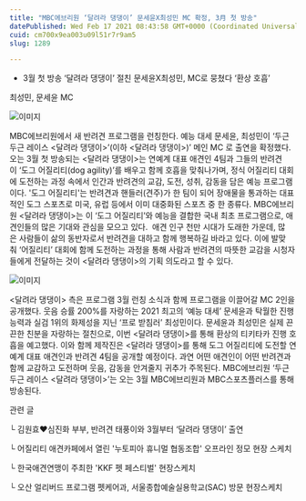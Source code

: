 ```yaml
---
title: "MBC에브리원 ‘달려라 댕댕이’ 문세윤X최성민 MC 확정, 3月 첫 방송"
datePublished: Wed Feb 17 2021 08:43:58 GMT+0000 (Coordinated Universal Time)
cuid: cm700x9ea003u09l51r7r9am5
slug: 1289

---
```



- 3월 첫 방송 ‘달려라 댕댕이’ 절친 문세윤X최성민, MC로 뭉쳤다 ‘환상 호흡’

최성민, 문세윤 MC

![이미지](https://cdn.hashnode.com/res/hashnode/image/upload/v1739250634222/16ea9df7-ce10-4801-8988-e69c1d04181f.jpeg)

MBC에브리원에서 새 반려견 프로그램을 런칭한다. 예능 대세 문세윤, 최성민이 ‘두근두근 레이스 <달려라 댕댕이>’(이하 <달려라 댕댕이>)’ 메인 MC 로 출연을 확정했다. 오는 3월 첫 방송되는 <달려라 댕댕이>는 연예계 대표 애견인 4팀과 그들의 반려견이 ‘도그 어질리티(dog agility)’를 배우고 함께 호흡을 맞춰나가며, 정식 어질리티 대회에 도전하는 과정 속에서 인간과 반려견의 교감, 도전, 성취, 감동을 담은 예능 프로그램이다. '도그 어질리티'는 반려견과 핸들러(견주)가 한 팀이 되어 장애물을 통과하는 대표적인 도그 스포츠로 미국, 유럽 등에서 이미 대중화된 스포츠 중 한 종류다. MBC에브리원 <달려라 댕댕이>는 이 ‘도그 어질리티’와 예능을 결합한 국내 최초 프로그램으로, 애견인들의 많은 기대와 관심을 모으고 있다.  애견 인구 천만 시대가 도래한 가운데, 많은 사람들이 삶의 동반자로서 반려견을 대하고 함께 행복하길 바라고 있다. 이에 발맞춰 ‘어질리티’ 대회에 함께 도전하는 과정을 통해 사람과 반려견의 따뜻한 교감을 시청자들에게 전달하는 것이 <달려라 댕댕이>의 기획 의도라고 할 수 있다.

![이미지](https://cdn.hashnode.com/res/hashnode/image/upload/v1739250636686/4527c590-aa60-4bf9-b21c-292595c8f569.jpeg)

<달려라 댕댕이> 측은 프로그램 3월 런칭 소식과 함께 프로그램을 이끌어갈 MC 2인을 공개했다. 웃음 승률 200%를 자랑하는 2021 최고의 ‘예능 대세’ 문세윤과 탁월한 진행 능력과 실검 1위의 화제성을 지닌 ‘프로 받침러’ 최성민이다. 문세윤과 최성민은 실제 끈끈한 친분을 자랑하는 절친으로, 이번 <달려라 댕댕이>를 통해 환상의 티키타카 진행 호흡을 예고했다. 이와 함께 제작진은 <달려라 댕댕이>를 통해 도그 어질리티에 도전할 연예계 대표 애견인과 반려견 4팀을 공개할 예정이다. 과연 어떤 애견인이 어떤 반려견과 함께 교감하고 도전하며 웃음, 감동을 안겨줄지 귀추가 주목된다. MBC에브리원 ‘두근두근 레이스 <달려라 댕댕이>’는 오는 3월 MBC에브리원과 MBC스포츠플러스를 통해 방송된다.

관련 글

└ 김원효♥심진화 부부, 반려견 태풍이와 3월부터 ‘달려라 댕댕이’ 출연

└ 어질리티 애견카페에서 열린 '누토피아 휴니멀 협동조합' 오프라인 정모 현장 스케치

└ 한국애견연맹이 주최한 'KKF 펫 페스티벌' 현장스케치

└ 오산 얼리버드 프로그램 펫케어과, 서울종합예술실용학교(SAC) 방문 현장스케치